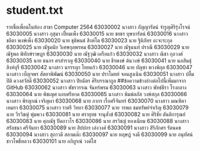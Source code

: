 # student.txt
รายชื่อเพื่อนในห้อง สาขา Computer 2564
63030002	นางสาว	กัญญารัตน์	  จำรูญศิริรุ่งโรจน์
63030005	นางสาว	กุสุมา	เปี่ยมเพ็ง
63030015	นาย	ชยธร	บุษบารัตน์
63030016	นางสาว	ชลิตา	พงษ์เพ็ง
63030020	นาย	ชุติพนธ์	สิงห์โต
63030023	นาย	ฐิติภัทร	อะจะระกุล
63030025	นาย	ณัฐดนัย	วิเศษกุลพรหม 
63030027	นาย	ณัฐนนท์	ปราณี
63030029	นาย	ณัฐพล	พิทักษ์ราษฎร
63030030	นาย	ณัฐวุฒิ 	เครือแก้ว
63030032	นางสาว	ณิชา	กุลวงศ์
63030035	นาย	ธนกร	ศรสำราญ
63030040	นาย	ธีรพงษ์	ต้นวงษ์
63030041	นาย	นภสินธุ์	สิงห์บุรี
63030042	นางสาว	นรรรญา 	ไทยแก้ว
63030046	นาย	บัญชา	พวงพิกุล
63030047	นางสาว	เบ็ญจพร	สัตยาพิพัฒน์
63030050	นาย	ปราโมทย์	จอนสูงเนิน
63030051	นางสาว	ปลื้มปิติ	ดวงสวัสดิ์
63030052	นางสาว	ปิยฉัตร	ศิริบรรณากูล
##ข้อความข้างล่างต่อไปนี้เพิ่มมาจาก GitHub
63030062	นางสาว	 พัชรวรรณ	จันทร์พรม
63030063	นางสาว	พัทธ์ธีรา	โรงกลาง
63030064	นาย	พิชเญศ	แอบศรีหาด
63030065	นางสาว	พิมพ์ลภัส	วงษ์สกุล
63030066	นางสาว	พิรญาณ์	เจริญผา
63030068	นาย	ภากร	เรื่อศรีจันทร์
63030070	นางสาว	มณฑิตา	เหมรา
63030075	นางสาว	ราตรี	วิทยา
63030077	นาย	วรพล	ชมทรัพย์จำเริญ
63030079	นาย	วีรวิชญ์	พุ่มพวง
63030081	นาย	ศรายุทธ	จานุสังข์
63030082	นาย	ศิริชัย	ตันติการุณย์
63030083	นาย	ศุภณัฐ 	ปัดถาวโร
63030086	นาย	สรวิชญ์	ทองเนียม
63030088	นางสาว	สรัลชนา	ศรีจันทา
63030089	นาย	สิปปกร	เล่งวงศ์
63030091	นางสาว	สิริภักศร	รัตนคช
63030094	นางสาว	สุภาวดี	สลามเต๊ะ
63030097	นาย	หฤษฎ์	จงดี
63030099	นาย	อนุทัศน์	ชาวโพธิ์หลวง
63030101	นาย	อภิบูรณ์	วงค์ใส
